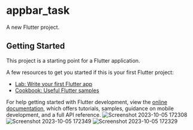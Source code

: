 # appbar_task

A new Flutter project.

## Getting Started

This project is a starting point for a Flutter application.

A few resources to get you started if this is your first Flutter project:

- [Lab: Write your first Flutter app](https://docs.flutter.dev/get-started/codelab)
- [Cookbook: Useful Flutter samples](https://docs.flutter.dev/cookbook)

For help getting started with Flutter development, view the
[online documentation](https://docs.flutter.dev/), which offers tutorials,
samples, guidance on mobile development, and a full API reference.
![Screenshot 2023-10-05 172308](https://github.com/mohamedashraf3/ToDo_App/assets/109607689/35ecd6e5-5f9b-4eb6-943c-b2a792e20182)
![Screenshot 2023-10-05 172349](https://github.com/mohamedashraf3/ToDo_App/assets/109607689/d5d612cb-a21f-4e01-a17d-eddb73943267)
![Screenshot 2023-10-05 172329](https://github.com/mohamedashraf3/ToDo_App/assets/109607689/a43e9c79-a7f5-47a7-bc3c-143701a3a44f)
